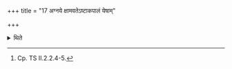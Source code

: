 +++
title = "17 अग्नये क्षामवतेऽष्टाकपालं येषाम्"

+++

<details><summary>थिते</summary>

17. One whose elder and younger relatives die one after another, or one whose house is burnt,[^1]  


[^1]: Cp. TS II.2.2.4-5.
</details>
